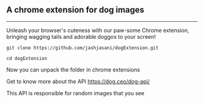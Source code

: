 ## A chrome extension for dog images 
<hr>

Unleash your browser's cuteness with our paw-some Chrome extension, bringing wagging tails and adorable doggos to your screen!


```shell
git clone https://github.com/jashjasani/dogExtension.git
```

```shell 
cd dogExtension
```


Now you can unpack the folder in chrome extensions 

Get to know more about the API  https://dog.ceo/dog-api/ 


This API is responsible for random images that you see 